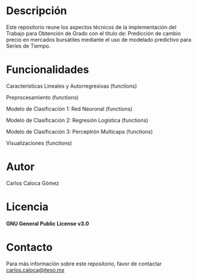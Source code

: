 # Descripción
Este repositorio reune los aspectos técnicos de la implementación del Trabajo para Obtención de Grado con el título de: Predicción de cambio precio en mercados bursátiles mediante el uso de
modelado predictivo para Series de Tiempo.
# Funcionalidades
Características Lineales y Autorregresivas (functions)

Preprocesamiento (functions)

Modelo de Clasificación 1: Red Neuronal (functions)

Modelo de Clasificación 2: Regresión Logística (functions)

Modelo de Clasificación 3: Perceptrón Multicapa (functions)

Visualizaciones (functions)

# Autor
Carlos Caloca Gómez
# Licencia
#### GNU General Public License v3.0

# Contacto
Para más información sobre este repositorio, favor de contactar carlos.caloca@iteso.mx
